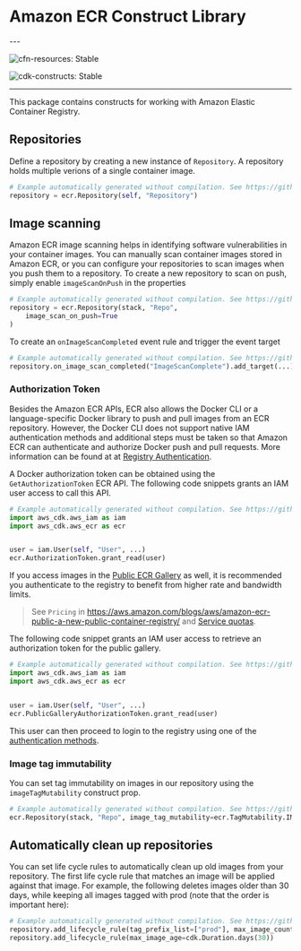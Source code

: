 # Amazon ECR Construct Library

<!--BEGIN STABILITY BANNER-->---


![cfn-resources: Stable](https://img.shields.io/badge/cfn--resources-stable-success.svg?style=for-the-badge)

![cdk-constructs: Stable](https://img.shields.io/badge/cdk--constructs-stable-success.svg?style=for-the-badge)

---
<!--END STABILITY BANNER-->

This package contains constructs for working with Amazon Elastic Container Registry.

## Repositories

Define a repository by creating a new instance of `Repository`. A repository
holds multiple verions of a single container image.

```python
# Example automatically generated without compilation. See https://github.com/aws/jsii/issues/826
repository = ecr.Repository(self, "Repository")
```

## Image scanning

Amazon ECR image scanning helps in identifying software vulnerabilities in your container images. You can manually scan container images stored in Amazon ECR, or you can configure your repositories to scan images when you push them to a repository. To create a new repository to scan on push, simply enable `imageScanOnPush` in the properties

```python
# Example automatically generated without compilation. See https://github.com/aws/jsii/issues/826
repository = ecr.Repository(stack, "Repo",
    image_scan_on_push=True
)
```

To create an `onImageScanCompleted` event rule and trigger the event target

```python
# Example automatically generated without compilation. See https://github.com/aws/jsii/issues/826
repository.on_image_scan_completed("ImageScanComplete").add_target(...)
```

### Authorization Token

Besides the Amazon ECR APIs, ECR also allows the Docker CLI or a language-specific Docker library to push and pull
images from an ECR repository. However, the Docker CLI does not support native IAM authentication methods and
additional steps must be taken so that Amazon ECR can authenticate and authorize Docker push and pull requests.
More information can be found at at [Registry Authentication](https://docs.aws.amazon.com/AmazonECR/latest/userguide/Registries.html#registry_auth).

A Docker authorization token can be obtained using the `GetAuthorizationToken` ECR API. The following code snippets
grants an IAM user access to call this API.

```python
# Example automatically generated without compilation. See https://github.com/aws/jsii/issues/826
import aws_cdk.aws_iam as iam
import aws_cdk.aws_ecr as ecr


user = iam.User(self, "User", ...)
ecr.AuthorizationToken.grant_read(user)
```

If you access images in the [Public ECR Gallery](https://gallery.ecr.aws/) as well, it is recommended you authenticate to the registry to benefit from
higher rate and bandwidth limits.

> See `Pricing` in https://aws.amazon.com/blogs/aws/amazon-ecr-public-a-new-public-container-registry/ and [Service quotas](https://docs.aws.amazon.com/AmazonECR/latest/public/public-service-quotas.html).

The following code snippet grants an IAM user access to retrieve an authorization token for the public gallery.

```python
# Example automatically generated without compilation. See https://github.com/aws/jsii/issues/826
import aws_cdk.aws_iam as iam
import aws_cdk.aws_ecr as ecr


user = iam.User(self, "User", ...)
ecr.PublicGalleryAuthorizationToken.grant_read(user)
```

This user can then proceed to login to the registry using one of the [authentication methods](https://docs.aws.amazon.com/AmazonECR/latest/public/public-registries.html#public-registry-auth).

### Image tag immutability

You can set tag immutability on images in our repository using the `imageTagMutability` construct prop.

```python
# Example automatically generated without compilation. See https://github.com/aws/jsii/issues/826
ecr.Repository(stack, "Repo", image_tag_mutability=ecr.TagMutability.IMMUTABLE)
```

## Automatically clean up repositories

You can set life cycle rules to automatically clean up old images from your
repository. The first life cycle rule that matches an image will be applied
against that image. For example, the following deletes images older than
30 days, while keeping all images tagged with prod (note that the order
is important here):

```python
# Example automatically generated without compilation. See https://github.com/aws/jsii/issues/826
repository.add_lifecycle_rule(tag_prefix_list=["prod"], max_image_count=9999)
repository.add_lifecycle_rule(max_image_age=cdk.Duration.days(30))
```
